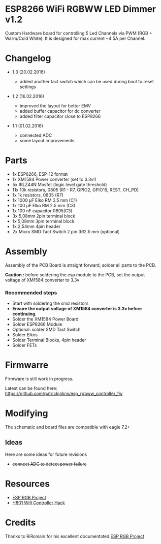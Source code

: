 # ESP8266 WiFi RGBWW LED Dimmer v1.2
Custom Hardware board for controlling 5 Led Channels via PWM (RGB + Warm/Cold White). It is designed for max current ~4.5A per Channel.

# Changelog

* 1.3 (20.02.2016)
  * added another tact switch which can be used during boot to reset settings

* 1.2 (16.02.2016)
  * improved the layout for better EMV
  * added buffer capacitor for dc converter
  * added filter capacitor close to ESP8266
  
* 1.1 (01.02.2016)
  * connected ADC 
  * some layout improvements

  
# Parts
- 1x ESP8266, ESP-12 format
- 1x XM1584 Power converter (set to 3.3v!)
- 5x IRLZ44N Mosfet (logic level gate threshold)
- 11x 10k resistors, 0805 (R1 - R7, GPIO2, GPIO15, REST, CH_PD)
- 1x 1k resistors, 0805 (R7)
- 1x 1000 µF Elko RM 3.5 mm (C1) 
- 1x 100 µF Elko RM 2.5 mm (C3)
- 1x 100 nF capacitor 0805(C3)
- 3x 5,08mm 2pin terminal block
- 1x 5,08mm 3pin terminal block
- 1x 2,54mm 4pin header
- 2x Micro SMD Tact Switch 2 pin 3*6*2.5 mm (optional)


# Assembly
Assembly of the PCB Board is straight forward, solder all parts to the PCB.

__Caution :__ before soldering the esp module to the PCB, set the output voltage of XM1584 converter  to 3.3v


### Recommended steps
- Start with soldering the smd resistors
- __Ensure the output voltage of XM1584 converter is 3.3v before continuing__. 
- Solder the XM1584 Power Board 
- Solder ESP8266 Module 
- Optional: solder SMD Tact Switch
- Solder Elkos
- Solder Terminal Blocks, 4pin header 
- Solder FETs


# Firmwarre
Firmware is still work in progress.

Latest can be found here:
https://github.com/patrickjahns/esp_rgbww_controller_fw


# Modifying
The schematic and board files are compatible with eagle 7.2+


## Ideas
Here are some ideas for future revisions
- ~~connect ADC to detect power failure~~ 


# Resources
* [ESP RGB Project](https://github.com/RiRomain/esp-dimmer-hardware)
* [H801 Wifi Controller Hack](http://chaozlabs.blogspot.de/2015/08/esp8266-in-wild-wifi-led-controller-hack.html)


# Credits
Thanks to RiRomain for his excellent documentated [ESP RGB Project](https://github.com/RiRomain/esp-dimmer-hardware)
